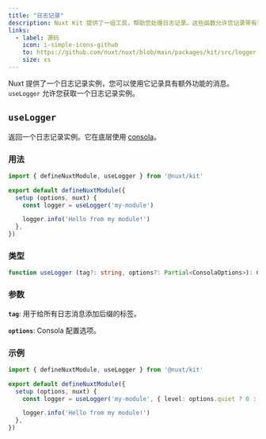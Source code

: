 ```yaml
---
title: "日志记录"
description: Nuxt Kit 提供了一组工具，帮助您处理日志记录。这些函数允许您记录带有额外功能的消息。
links:
  - label: 源码
    icon: i-simple-icons-github
    to: https://github.com/nuxt/nuxt/blob/main/packages/kit/src/logger.ts
    size: xs
---
```


Nuxt 提供了一个日志记录实例，您可以使用它记录具有额外功能的消息。`useLogger` 允许您获取一个日志记录实例。

## `useLogger`

返回一个日志记录实例。它在底层使用 [consola](https://github.com/unjs/consola)。

### 用法

```ts twoslash
import { defineNuxtModule, useLogger } from '@nuxt/kit'

export default defineNuxtModule({
  setup (options, nuxt) {
    const logger = useLogger('my-module')

    logger.info('Hello from my module!')
  },
})
```

### 类型

```ts
function useLogger (tag?: string, options?: Partial<ConsolaOptions>): ConsolaInstance
```

### 参数

**`tag`**: 用于给所有日志消息添加后缀的标签。

**`options`**: Consola 配置选项。

### 示例

```ts twoslash
import { defineNuxtModule, useLogger } from '@nuxt/kit'

export default defineNuxtModule({
  setup (options, nuxt) {
    const logger = useLogger('my-module', { level: options.quiet ? 0 : 3 })

    logger.info('Hello from my module!')
  },
})
```
